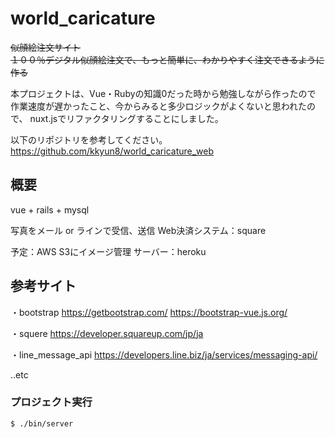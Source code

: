 # world_caricature

~~似顔絵注文サイト<br>
１００％デジタル似顔絵注文で、もっと簡単に、わかりやすく注文できるように作る~~

本プロジェクトは、Vue・Rubyの知識0だった時から勉強しながら作ったので
作業速度が遅かったこと、今からみると多少ロジックがよくないと思われたので、
nuxt.jsでリファクタリングすることにしました。

以下のリポジトリを参考してください。
https://github.com/kkyun8/world_caricature_web
## 概要

vue + rails + mysql

写真をメール or ラインで受信、送信
Web決済システム：square

予定：AWS S3にイメージ管理
サーバー：heroku

## 参考サイト

・bootstrap
https://getbootstrap.com/
https://bootstrap-vue.js.org/

・squere
https://developer.squareup.com/jp/ja

・line_message_api
https://developers.line.biz/ja/services/messaging-api/

..etc


### プロジェクト実行

    $ ./bin/server
